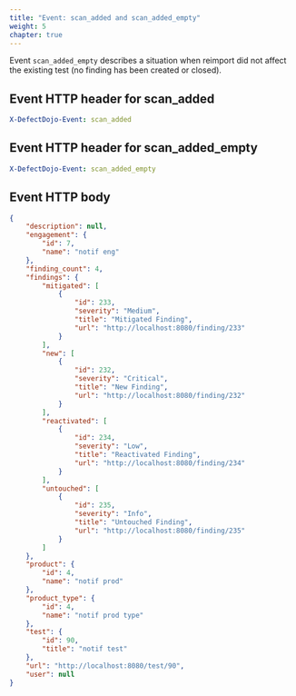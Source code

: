 ```yaml
---
title: "Event: scan_added and scan_added_empty"
weight: 5
chapter: true
---
```


Event `scan_added_empty` describes a situation when reimport did not affect the existing test (no finding has been created or closed). 

## Event HTTP header for scan_added
```yaml
X-DefectDojo-Event: scan_added
```

## Event HTTP header for scan_added_empty
```yaml
X-DefectDojo-Event: scan_added_empty
```

## Event HTTP body
```json
{
    "description": null,
    "engagement": {
        "id": 7,
        "name": "notif eng"
    },
    "finding_count": 4,
    "findings": {
        "mitigated": [
            {
                "id": 233,
                "severity": "Medium",
                "title": "Mitigated Finding",
                "url": "http://localhost:8080/finding/233"
            }
        ],
        "new": [
            {
                "id": 232,
                "severity": "Critical",
                "title": "New Finding",
                "url": "http://localhost:8080/finding/232"
            }
        ],
        "reactivated": [
            {
                "id": 234,
                "severity": "Low",
                "title": "Reactivated Finding",
                "url": "http://localhost:8080/finding/234"
            }
        ],
        "untouched": [
            {
                "id": 235,
                "severity": "Info",
                "title": "Untouched Finding",
                "url": "http://localhost:8080/finding/235"
            }
        ]
    },
    "product": {
        "id": 4,
        "name": "notif prod"
    },
    "product_type": {
        "id": 4,
        "name": "notif prod type"
    },
    "test": {
        "id": 90,
        "title": "notif test"
    },
    "url": "http://localhost:8080/test/90",
    "user": null
}
```